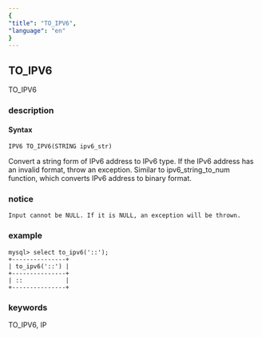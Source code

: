 ```yaml
---
{
"title": "TO_IPV6",
"language": "en"
}
---
```


<!-- 
Licensed to the Apache Software Foundation (ASF) under one
or more contributor license agreements.  See the NOTICE file
distributed with this work for additional information
regarding copyright ownership.  The ASF licenses this file
to you under the Apache License, Version 2.0 (the
"License"); you may not use this file except in compliance
with the License.  You may obtain a copy of the License at
  http://www.apache.org/licenses/LICENSE-2.0
Unless required by applicable law or agreed to in writing,
software distributed under the License is distributed on an
"AS IS" BASIS, WITHOUT WARRANTIES OR CONDITIONS OF ANY
KIND, either express or implied.  See the License for the
specific language governing permissions and limitations
under the License.
-->

## TO_IPV6

<version since="dev">

TO_IPV6

</version>

### description

#### Syntax

`IPV6 TO_IPV6(STRING ipv6_str)`

Convert a string form of IPv6 address to IPv6 type.
If the IPv6 address has an invalid format, throw an exception.
Similar to ipv6_string_to_num function, which converts IPv6 address to binary format.

### notice

`Input cannot be NULL. If it is NULL, an exception will be thrown.`

### example

```
mysql> select to_ipv6('::');
+---------------+
| to_ipv6('::') |
+---------------+
| ::            |
+---------------+
```

### keywords

TO_IPV6, IP
